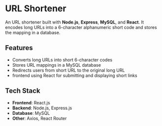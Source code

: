 

# URL Shortener

An URL shortener built with **Node.js**, **Express**, **MySQL**, and **React**. It encodes long URLs into a 6-character alphanumeric short code and stores the mapping in a database.

## Features

- Converts long URLs into short 6-character codes
- Stores URL mappings in a MySQL database
- Redirects users from short URL to the original long URL
- frontend using React for submitting and displaying short links

## Tech Stack

- **Frontend**: React.js
- **Backend**: Node.js, Express.js
- **Database**: MySQL
- **Other**: Axios, React Router



